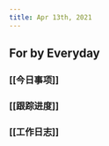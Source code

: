 ```yaml
---
title: Apr 13th, 2021
---
```


## For by Everyday
### [[今日事项]]
####
####
####
### [[跟踪进度]]
####
####
####
### [[工作日志]]
####
####
####
